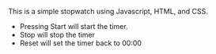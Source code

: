 This is a simple stopwatch using Javascript, HTML, and CSS.
- Pressing Start will start the timer.
- Stop will stop the timer 
- Reset will set the timer back to 00:00
